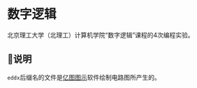 # 数字逻辑

北京理工大学（北理工）计算机学院“数字逻辑”课程的4次编程实验。

## 📒说明

`eddx`后缀名的文件是[亿图图示](https://www.edrawsoft.cn/edrawmax/)软件绘制电路图所产生的。
